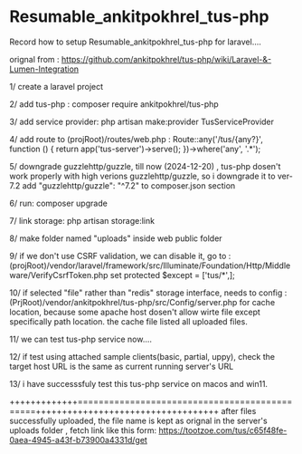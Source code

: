 # Resumable_ankitpokhrel_tus-php
Record how to setup Resumable_ankitpokhrel_tus-php for laravel....


orignal from : https://github.com/ankitpokhrel/tus-php/wiki/Laravel-&-Lumen-Integration

1/ create a laravel project

2/ add tus-php : composer require ankitpokhrel/tus-php

3/ add service provider: 
   php artisan make:provider TusServiceProvider  
   
4/ add route to (projRoot)/routes/web.php : 
   Route::any('/tus/{any?}', function () {
    return app('tus-server')->serve();
  })->where('any', '.*');
  
5/ downgrade guzzlehttp/guzzle, till now (2024-12-20) , tus-php dosen't work properly with high verions guzzlehttp/guzzle,
   so i downgrade it to ver-7.2
   add "guzzlehttp/guzzle": "^7.2"  to composer.json <require> section
   
6/ run:  composer upgrade

7/ link storage:  php artisan storage:link

8/ make folder named "uploads" inside web public folder

9/ if we don't use CSRF validation, we can disable it, 
   go to : (projRoot)/vendor/laravel/framework/src/Illuminate/Foundation/Http/Middleware/VerifyCsrfToken.php
   set  protected $except = ['tus/*',];

10/ if selected "file" rather than "redis" storage interface, needs to config :
    (PrjRoot)/vendor/ankitpokhrel/tus-php/src/Config/server.php for cache location,
    because some apache host dosen't allow wirte file except specifically path location.
    the cache file listed all uploaded files.
   
11/ we can test tus-php service now....

12/ if test using attached sample clients(basic, partial, uppy), check the target host URL is the same as current running server's URL

13/ i have successsfuly test this tus-php service on macos and win11.
  

+++++++++++++==============================================+++++++++++++++++++++++++++++++++++
after files successfully uploaded, the file name is kept as orignal in the server's uploads folder ,
fetch link like this form: 
https://tootzoe.com/tus/c65f48fe-0aea-4945-a43f-b73900a4331d/get












